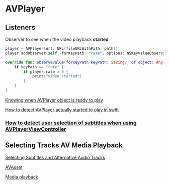 # AVPlayer

## Listeners

Observer to see when the video playback **started**

```swift
player = AVPlayer(url: URL(fileURLWithPath: path))
player.addObserver(self, forKeyPath: "rate", options: NSKeyValueObservingOptions.new, context: nil)

override func observeValue(forKeyPath keyPath: String?, of object: Any?, change: [NSKeyValueChangeKey : Any]?, context: UnsafeMutableRawPointer?) {
    if keyPath == "rate" {
        if player.rate > 0 {
            print("video started")
        }
    }
}
```

[Knowing when AVPlayer object is ready to play](https://stackoverflow.com/questions/5401437/knowing-when-avplayer-object-is-ready-to-play)

[How to detect AVPlayer actually started to play in swift](https://stackoverflow.com/questions/40781738/how-to-detect-avplayer-actually-started-to-play-in-swift)

### [How to detect user selection of subtitles when using AVPlayerViewController](https://stackoverflow.com/questions/49412371/how-to-detect-user-selection-of-subtitles-when-using-avplayerviewcontroller)


## Selecting Tracks AV Media Playback

[Selecting Subtitles and Alternative Audio Tracks](https://developer.apple.com/documentation/avfoundation/media_playback/selecting_subtitles_and_alternative_audio_tracks)

[AVAsset](https://developer.apple.com/documentation/avfoundation/avasset)

[Media playback](https://developer.apple.com/documentation/avfoundation/media_playback)
